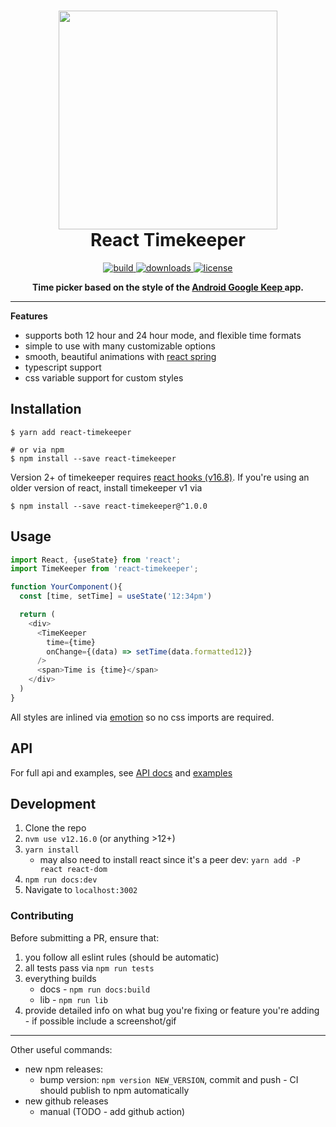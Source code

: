 
<h1 align="center">
	<img height="350" src="./screenshots/example.png" />
	<br/>
	React Timekeeper
</h1>

<p align="center">
  <a href="https://travis-ci.com/catc/react-timekeeper">
    <img src="https://github.com/catc/react-timekeeper/actions/workflows/ci.yml/badge.svg" alt="build" />
  </a>
  <a href="https://www.npmjs.com/package/react-timekeeper">
    <img src="https://img.shields.io/npm/dm/react-timekeeper" alt="downloads" />
  </a>
  <a href="https://github.com/catc/react-timekeeper/blob/master/LICENSE">
    <img src="https://img.shields.io/badge/License-MIT-yellow.svg" alt="license"/>
  </a>
</p>

<p align="center">
	<b>
		Time picker based on the style of the
		<a href="https://play.google.com/store/apps/details?id=com.google.android.keep" target="_blank">
		Android Google Keep
		</a>
		app.
	</b>
</p>

------------

**Features**
- supports both 12 hour and 24 hour mode, and flexible time formats
- simple to use with many customizable options
- smooth, beautiful animations with [react spring](https://www.react-spring.io)
- typescript support
- css variable support for custom styles

## Installation

```shell
$ yarn add react-timekeeper

# or via npm
$ npm install --save react-timekeeper
```

Version 2+ of timekeeper requires [react hooks (v16.8)](https://reactjs.org/blog/2019/02/06/react-v16.8.0.html). If you're using an older version of react, install timekeeper v1 via
```shell
$ npm install --save react-timekeeper@^1.0.0
```

## Usage

```javascript
import React, {useState} from 'react';
import TimeKeeper from 'react-timekeeper';

function YourComponent(){
  const [time, setTime] = useState('12:34pm')

  return (
    <div>
      <TimeKeeper
        time={time}
        onChange={(data) => setTime(data.formatted12)}
      />
      <span>Time is {time}</span>
    </div>
  )
}
```

All styles are inlined via [emotion](https://github.com/emotion-js/emotion) so no css imports are required.

## API
For full api and examples, see [API docs](https://catc.github.io/react-timekeeper/#api) and [examples](https://catc.github.io/react-timekeeper/#examples)



## Development
1. Clone the repo
3. `nvm use v12.16.0` (or anything >12+)
2. `yarn install`
    - may also need to install react since it's a peer dev: `yarn add -P react react-dom`
3. `npm run docs:dev`
4. Navigate to `localhost:3002`

### Contributing
Before submitting a PR, ensure that:
1. you follow all eslint rules (should be automatic)
1. all tests pass via `npm run tests`
1. everything builds
    - docs - `npm run docs:build`
    - lib - `npm run lib`
1. provide detailed info on what bug you're fixing or feature you're adding - if possible include a screenshot/gif

------------

Other useful commands:
- new npm releases:
  - bump version: `npm version NEW_VERSION`, commit and push - CI should publish to npm automatically
- new github releases
  - manual (TODO - add github action)

